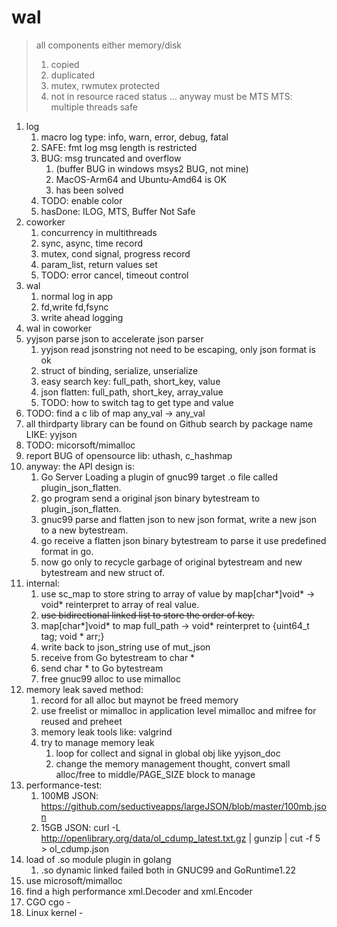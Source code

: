 # wal
> all components either memory/disk 
> 1. copied
> 2. duplicated
> 3. mutex, rwmutex protected
> 4. not in resource raced status
> ...
> anyway must be MTS
> MTS: multiple threads safe
1. log
   1. macro log type: info, warn, error, debug, fatal
   2. SAFE: fmt log msg length is restricted
   3. BUG: msg truncated and overflow
      1. (buffer BUG in windows msys2 BUG, not mine)
      2. MacOS-Arm64 and Ubuntu-Amd64 is OK
      3. has been solved
   4. TODO: enable color
   5. hasDone: ILOG, MTS, Buffer Not Safe
2. coworker
   1. concurrency in multithreads
   2. sync, async, time record
   3. mutex, cond signal, progress record
   4. param_list, return values set
   5. TODO: error cancel, timeout control
3. wal
   1. normal log in app
   2. fd,write fd,fsync
   3. write ahead logging
4. wal in coworker
5. yyjson parse json to accelerate json parser
   1. yyjson read jsonstring not need to be escaping, only json format is ok
   2. struct of binding, serialize, unserialize
   3. easy search key: full_path, short_key, value
   4. json flatten: full_path, short_key, array_value
   5. TODO: how to switch tag to get type and value
6. TODO: find a c lib of map any_val -> any_val
7. all thirdparty library can be found on Github search by package name LIKE: yyjson
8. TODO: micorsoft/mimalloc
9. report BUG of opensource lib: uthash, c_hashmap
10. anyway: the API design is:
    1.  Go Server Loading a plugin of gnuc99 target .o file called plugin_json_flatten.
    2.  go program send a original json binary bytestream to plugin_json_flatten.
    3.  gnuc99 parse and flatten json to new json format, write a new json to a new bytestream.
    4.  go receive a flatten json binary bytestream to parse it use predefined format in go.
    5.  now go only to recycle garbage of original bytestream and new bytestream and new struct of.
11. internal:
    1.  use sc_map to store string to array of value by map[char*]void* -> void* reinterpret to array of real value.
    2.  ~~use bidirectional linked list to store the order of key.~~
    3.  map[char*]void* to map full_path -> void* reinterpret to {uint64_t tag; void * arr;}
    4.  write back to json_string use of mut_json
    5.  receive from Go bytestream to char *
    6.  send char * to Go bytestream
    7.  free gnuc99 alloc to use mimalloc
12. memory leak saved method:
    1.  record for all alloc but maynot be freed memory
    2.  use freelist or mimalloc in application level mimalloc and mifree for reused and preheet
    3.  memory leak tools like: valgrind 
    4.  try to manage memory leak
        1.  loop for collect and signal in global obj like yyjson_doc
        2.  change the memory management thought, convert small alloc/free to middle/PAGE_SIZE block to manage
13. performance-test:
    1. 100MB JSON: https://github.com/seductiveapps/largeJSON/blob/master/100mb.json
    2. 15GB JSON: curl -L http://openlibrary.org/data/ol_cdump_latest.txt.gz  | gunzip | cut -f 5 > ol_cdump.json
14. load of .so module plugin in golang
    1.  .so dynamic linked failed both in GNUC99 and GoRuntime1.22
15. use microsoft/mimalloc
16. find a high performance xml.Decoder and xml.Encoder
17. CGO cgo -
18. Linux kernel -